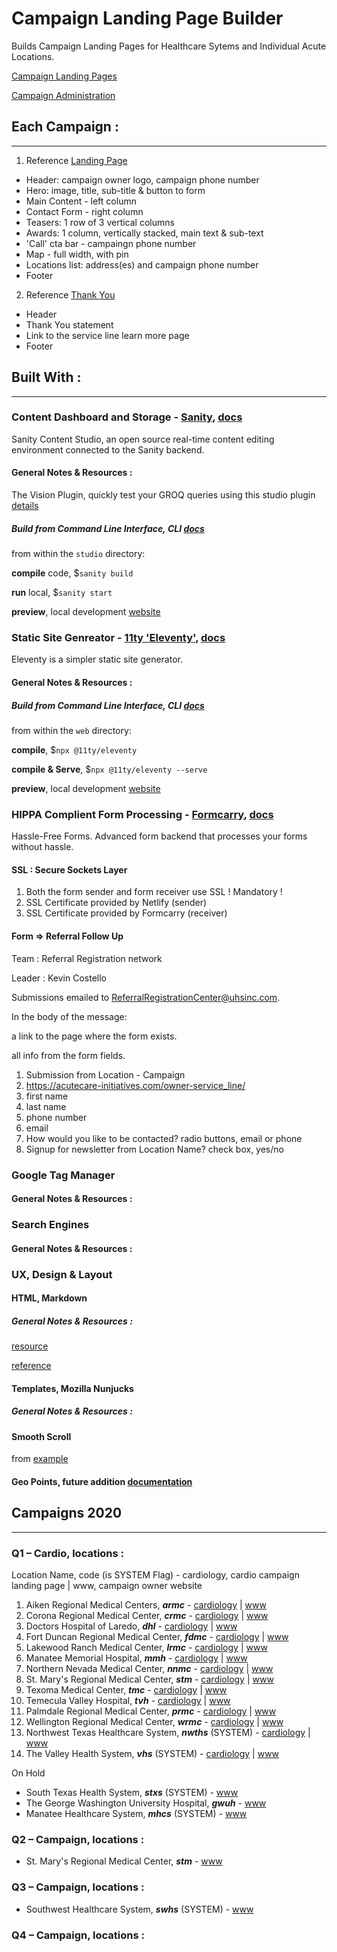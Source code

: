 # Campaign Landing Page Builder

Builds Campaign Landing Pages for Healthcare Sytems and Individual Acute Locations.

[Campaign Landing Pages](https://acutecare-initiatives.com/owner_code-service_line_code "add /<owner code> - <service line code>")

[Campaign Administration](https://studio.acutecare-initiatives.com/ "Sanity Studio")

## Each Campaign :
----
1. Reference [Landing Page](https://https://acutecare-initiatives.com/owner-service_line/)

  * Header: campaign owner logo, campaign phone number
  * Hero: image, title, sub-title & button to form
  * Main Content - left column
  * Contact Form - right column
  * Teasers: 1 row of 3 vertical columns
  * Awards: 1 column, vertically stacked, main text & sub-text
  * 'Call' cta bar - campaingn phone number
  * Map - full width, with pin
  * Locations list: address(es) and campaign phone number
  * Footer

2. Reference [Thank You](https://acutecare-initiatives.com/owner-service_line/thank-you/)

  * Header
  * Thank You statement
  * Link to the service line learn more page
  * Footer

## Built With :
----
### Content Dashboard and Storage - [Sanity](https://www.sanity.io), [docs](https://www.sanity.io/docs)

Sanity Content Studio, an open source real-time content editing environment connected to the Sanity backend.

#### General Notes & Resources :

The Vision Plugin, quickly test your GROQ queries using this studio plugin [details](https://www.sanity.io/docs/the-vision-plugin "Vision Sanity Plugin")

##### Build from Command Line Interface, CLI [docs](https://www.sanity.io/docs/cli)

from within the `studio` directory:

**compile** code, $`sanity build`

**run** local, $`sanity start`

**preview**, local development [website](http://localhost:3333 "development Sanity Studio")

### Static Site Genreator - [11ty 'Eleventy'](https://www.11ty.dev/), [docs](https://www.11ty.io/docs/)

Eleventy is a simpler static site generator.

#### General Notes & Resources :

##### Build from Command Line Interface, CLI [docs](https://www.11ty.dev/docs/usage/)

from within the `web` directory:

**compile**, $`npx @11ty/eleventy`

**compile & Serve**, $`npx @11ty/eleventy --serve`

**preview**, local development [website](http://localhost:8080 "development website")

### HIPPA Complient Form Processing - [Formcarry](https://formcarry.com), [docs](https://www.formcarry.com/documentation/getting-started)

Hassle-Free Forms. Advanced form backend that processes your forms without hassle.

#### SSL : Secure Sockets Layer

1. Both the form sender and form receiver use SSL ! Mandatory !
2. SSL Certificate provided by Netlify (sender)
3. SSL Certificate provided by Formcarry (receiver)

#### Form => Referral Follow Up

Team   : Referral Registration network

Leader : Kevin Costello

Submissions emailed to ReferralRegistrationCenter@uhsinc.com.

In the body of the message:

a link to the page where the form exists.

all info from the form fields.

1. Submission from Location - Campaign
2. https://acutecare-initiatives.com/owner-service_line/
3. first name
4. last name
5. phone number
6. email
7. How would you like to be contacted? radio buttons, email or phone
8. Signup for newsletter from Location Name? check box, yes/no 

### Google Tag Manager
#### General Notes & Resources :

### Search Engines 
#### General Notes & Resources :

### UX, Design & Layout
#### HTML, Markdown

##### General Notes & Resources :

[resource](https://guides.github.com/features/mastering-markdown/)

[reference](https://github.com/adam-p/markdown-here/wiki/Markdown-Cheatsheet)

#### Templates, Mozilla Nunjucks

##### General Notes & Resources :

#### Smooth Scroll

from [example](https://www.w3schools.com/howto/howto_css_smooth_scroll.asp)

#### Geo Points, future addition [documentation](https://www.sanity.io/docs/geopoint-type)

## Campaigns 2020
----
### Q1 – Cardio, locations :

   Location Name, code (is SYSTEM Flag) - cardiology, cardio campaign landing page | www, campaign owner website

1. Aiken Regional Medical Centers, **_armc_** - [cardiology](https://acutecare-initiatives.com/armc-cardio/) | [www](https://www.aikenregional.com/ "Aiken Regional Medical Centers, website")
2. Corona Regional Medical Center, **_crmc_** - [cardiology](https://acutecare-initiatives.com/crmc-cardio/) | [www](https://www.coronaregional.com/ "Corona Regional Medical Center, website")
3. Doctors Hospital of Laredo, **_dhl_** - [cardiology](https://acutecare-initiatives.com/dhl-cardio/) | [www](https://www.doctorshosplaredo.com/ "Doctors Hospital of Laredo, website")
4. Fort Duncan Regional Medical Center, **_fdmc_** - [cardiology](https://acutecare-initiatives.com/fdmc-cardio/) | [www](https://www.fortduncanmedicalcenter.com/ "Fort Duncan Regional Medical Center, website")
5. Lakewood Ranch Medical Center, **_lrmc_** - [cardiology](https://acutecare-initiatives.com/lrmc-cardio/) | [www](https://www.lakewoodranchmedicalcenter.com/ "Lakewood Ranch Medical Center, website")
6. Manatee Memorial Hospital, **_mmh_** - [cardiology](https://acutecare-initiatives.com/mmh-cardio/) | [www](https://www.manateememorial.com/ "Manatee Memorial Hospital, website")
7. Northern Nevada Medical Center, **_nnmc_** - [cardiology](https://acutecare-initiatives.com/nnmc-cardio/) | [www](https://www.nnmc.com/ "Northern Nevada Medical Center, website")
8. St. Mary's Regional Medical Center, **_stm_** - [cardiology](https://acutecare-initiatives.com/stm-cardio) | [www](https://www.stmarysregional.com/ "St. Mary's Regional Medical Center, website")
9. Texoma Medical Center, **_tmc_** - [cardiology](https://acutecare-initiatives.com/tmc-cardio/) | [www](https://www.texomamedicalcenter.net/ "Texoma Medical Center, website")
10. Temecula Valley Hospital, **_tvh_** - [cardiology](https://acutecare-initiatives.com/tvh-cardio/) | [www](https://www.temeculavalleyhospital.com/ "Temecula Valley Hospital, website")
11. Palmdale Regional Medical Center, **_prmc_** - [cardiology](https://acutecare-initiatives.com/prmc-cardio/) | [www](https://www.palmdaleregional.com/ "Palmdale Regional Medical Center, website")
12. Wellington Regional Medical Center, **_wrmc_** - [cardiology](https://acutecare-initiatives.com/wrmc-cardio/) | [www](https://www.wellingtonregional.com/ "Wellington Regional Medical Center, website")
13. Northwest Texas Healthcare System, **_nwths_** (SYSTEM) - [cardiology](https://acutecare-initiatives.com/nwths-cardio/) | [www](https://www.nwths.com/ "Northwest Texas Healthcare System, website")
14. The Valley Health System, **_vhs_** (SYSTEM) - [cardiology](https://acutecare-initiatives.com/vhs-cardio/) | [www](https://www.valleyhealthsystemlv.com/ "The Valley Health System, website")

On Hold
* South Texas Health System, **_stxs_** (SYSTEM) - [www](https://www.southtexashealthsystem.com/ "South Texas Health System, website")
* The George Washington University Hospital, **_gwuh_** - [www](https://www.gwhospital.com/ "The George Washington University Hospital, website")
* Manatee Healthcare System, **_mhcs_** (SYSTEM) - [www](https://www.manateehealthcaresystem.com/ "Manatee Healthcare System, website")

### Q2 – Campaign, locations :
- St. Mary's Regional Medical Center, **_stm_** - [www](https://www.stmarysregional.com/ "St. Mary's Regional Medical Center, website")

### Q3 – Campaign, locations :
- Southwest Healthcare System, **_swhs_** (SYSTEM) - [www](https://www.swhealthcaresystem.com/ "Southwest Healthcare System, website")

### Q4 – Campaign, locations :